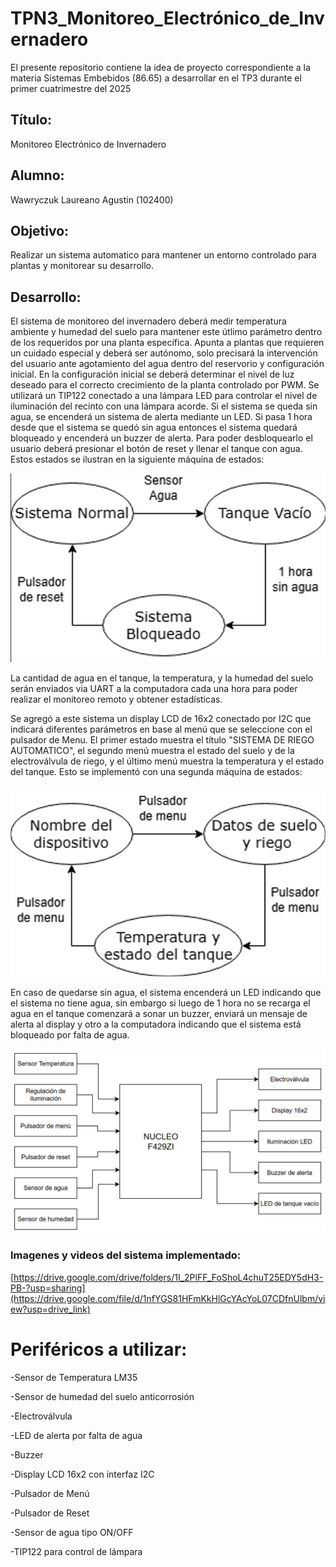 # TPN3_Monitoreo_Electrónico_de_Invernadero
El presente repositorio contiene la idea de proyecto correspondiente a la materia Sistemas Embebidos (86.65) a desarrollar en el TP3 durante el primer cuatrimestre del 2025

## Título:
Monitoreo Electrónico de Invernadero

## Alumno:
Wawryczuk Laureano Agustin (102400)

## Objetivo: 
Realizar un sistema automatico para mantener un entorno controlado para plantas y monitorear su desarrollo.

## Desarrollo:
El sistema de monitoreo del invernadero deberá medir temperatura ambiente y humedad del suelo para mantener este útlimo parámetro dentro de los requeridos por una planta específica. 
Apunta a plantas que requieren un cuidado especial y deberá ser autónomo, solo precisará la intervención del usuario ante agotamiento del agua dentro del reservorio y configuración inicial.
En la configuración inicial se deberá determinar el nivel de luz deseado para el correcto crecimiento de la planta controlado por PWM. Se utilizará un TIP122 conectado a una lámpara LED para controlar el nivel de iluminación del recinto con una lámpara acorde.
Si el sistema se queda sin agua, se encenderá un sistema de alerta mediante un LED. Si pasa 1 hora desde que el sistema se quedó sin agua entonces el sistema quedará bloqueado y encenderá un buzzer de alerta. Para poder desbloquearlo el usuario deberá presionar el botón de reset y llenar el tanque con agua. Estos estados se ilustran en la siguiente máquina de estados:

![Máquina de estados del sistema](FSM_TP3_STATE.png)


La cantidad de agua en el tanque, la temperatura, y la humedad del suelo serán enviados via UART a la computadora cada una hora para poder realizar el monitoreo remoto y obtener estadísticas.

Se agregó a este sistema un display LCD de 16x2 conectado por I2C que indicará diferentes parámetros en base al menú que se seleccione con el pulsador de Menu. El primer estado muestra el título "SISTEMA DE RIEGO AUTOMATICO", el segundo menú muestra el estado del suelo y de la electroválvula de riego, y el último menú muestra la temperatura y el estado del tanque. Esto se implementó con una segunda máquina de estados:

![Máquina de estados del display](FSM_TP3_MENU.png)

En caso de quedarse sin agua, el sistema encenderá un LED indicando que el sistema no tiene agua, sin embargo si luego de 1 hora no se recarga el agua en el tanque comenzará a sonar un buzzer, enviará un mensaje de alerta al display y otro a la computadora indicando que el sistema está bloqueado por falta de agua.

![Diagrama en bloques del sistema](BLOQUES_TP3.png)

### Imagenes y videos del sistema implementado:
[https://drive.google.com/drive/folders/1I_2PlFF_FoShoL4chuT25EDY5dH3-PB-?usp=sharing](https://drive.google.com/file/d/1nfYGS81HFmKkHlGcYAcYoL07CDfnUlbm/view?usp=drive_link)

# Periféricos a utilizar:

-Sensor de Temperatura LM35

-Sensor de humedad del suelo anticorrosión 

-Electroválvula

-LED de alerta por falta de agua

-Buzzer

-Display LCD 16x2 con interfaz I2C

-Pulsador de Menú

-Pulsador de Reset

-Sensor de agua tipo ON/OFF

-TIP122 para control de lámpara
